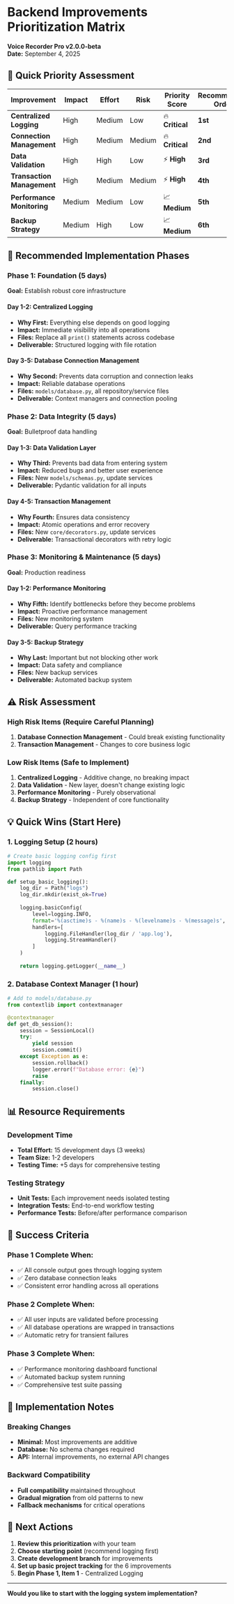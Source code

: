 # Backend Improvements Prioritization Matrix

**Voice Recorder Pro v2.0.0-beta**  
**Date:** September 4, 2025

## 🎯 Quick Priority Assessment

| Improvement | Impact | Effort | Risk | Priority Score | Recommended Order |
|-------------|--------|--------|------|----------------|-------------------|
| **Centralized Logging** | High | Medium | Low | 🔥 **Critical** | **1st** |
| **Connection Management** | High | Medium | Medium | 🔥 **Critical** | **2nd** |
| **Data Validation** | High | High | Low | ⚡ **High** | **3rd** |
| **Transaction Management** | High | Medium | Medium | ⚡ **High** | **4th** |
| **Performance Monitoring** | Medium | Medium | Low | 📈 **Medium** | **5th** |
| **Backup Strategy** | Medium | High | Low | 📈 **Medium** | **6th** |

## 🚀 Recommended Implementation Phases

### **Phase 1: Foundation (5 days)**
**Goal:** Establish robust core infrastructure

#### **Day 1-2: Centralized Logging**
- **Why First:** Everything else depends on good logging
- **Impact:** Immediate visibility into all operations
- **Files:** Replace all `print()` statements across codebase
- **Deliverable:** Structured logging with file rotation

#### **Day 3-5: Database Connection Management**  
- **Why Second:** Prevents data corruption and connection leaks
- **Impact:** Reliable database operations
- **Files:** `models/database.py`, all repository/service files
- **Deliverable:** Context managers and connection pooling

### **Phase 2: Data Integrity (5 days)**
**Goal:** Bulletproof data handling

#### **Day 1-3: Data Validation Layer**
- **Why Third:** Prevents bad data from entering system
- **Impact:** Reduced bugs and better user experience  
- **Files:** New `models/schemas.py`, update services
- **Deliverable:** Pydantic validation for all inputs

#### **Day 4-5: Transaction Management**
- **Why Fourth:** Ensures data consistency
- **Impact:** Atomic operations and error recovery
- **Files:** New `core/decorators.py`, update services
- **Deliverable:** Transactional decorators with retry logic

### **Phase 3: Monitoring & Maintenance (5 days)**
**Goal:** Production readiness

#### **Day 1-2: Performance Monitoring**
- **Why Fifth:** Identify bottlenecks before they become problems
- **Impact:** Proactive performance management
- **Files:** New monitoring system
- **Deliverable:** Query performance tracking

#### **Day 3-5: Backup Strategy**
- **Why Last:** Important but not blocking other work
- **Impact:** Data safety and compliance
- **Files:** New backup services
- **Deliverable:** Automated backup system

## ⚠️ Risk Assessment

### **High Risk Items (Require Careful Planning)**
1. **Database Connection Management** - Could break existing functionality
2. **Transaction Management** - Changes to core business logic

### **Low Risk Items (Safe to Implement)**
1. **Centralized Logging** - Additive change, no breaking impact
2. **Data Validation** - New layer, doesn't change existing logic
3. **Performance Monitoring** - Purely observational
4. **Backup Strategy** - Independent of core functionality

## 💡 Quick Wins (Start Here)

### **1. Logging Setup (2 hours)**
```python
# Create basic logging config first
import logging
from pathlib import Path

def setup_basic_logging():
    log_dir = Path("logs")
    log_dir.mkdir(exist_ok=True)
    
    logging.basicConfig(
        level=logging.INFO,
        format='%(asctime)s - %(name)s - %(levelname)s - %(message)s',
        handlers=[
            logging.FileHandler(log_dir / 'app.log'),
            logging.StreamHandler()
        ]
    )
    
    return logging.getLogger(__name__)
```

### **2. Database Context Manager (1 hour)**
```python
# Add to models/database.py
from contextlib import contextmanager

@contextmanager
def get_db_session():
    session = SessionLocal()
    try:
        yield session
        session.commit()
    except Exception as e:
        session.rollback()
        logger.error(f"Database error: {e}")
        raise
    finally:
        session.close()
```

## 📊 Resource Requirements

### **Development Time**
- **Total Effort:** 15 development days (3 weeks)
- **Team Size:** 1-2 developers
- **Testing Time:** +5 days for comprehensive testing

### **Testing Strategy**
- **Unit Tests:** Each improvement needs isolated testing
- **Integration Tests:** End-to-end workflow testing
- **Performance Tests:** Before/after performance comparison

## 🎯 Success Criteria

### **Phase 1 Complete When:**
- ✅ All console output goes through logging system
- ✅ Zero database connection leaks
- ✅ Consistent error handling across all operations

### **Phase 2 Complete When:**  
- ✅ All user inputs are validated before processing
- ✅ All database operations are wrapped in transactions
- ✅ Automatic retry for transient failures

### **Phase 3 Complete When:**
- ✅ Performance monitoring dashboard functional
- ✅ Automated backup system running
- ✅ Comprehensive test suite passing

## 🚧 Implementation Notes

### **Breaking Changes**
- **Minimal:** Most improvements are additive
- **Database:** No schema changes required
- **API:** Internal improvements, no external API changes

### **Backward Compatibility**
- **Full compatibility** maintained throughout
- **Gradual migration** from old patterns to new
- **Fallback mechanisms** for critical operations

## 📝 Next Actions

1. **Review this prioritization** with your team
2. **Choose starting point** (recommend logging first)
3. **Create development branch** for improvements
4. **Set up basic project tracking** for the 6 improvements
5. **Begin Phase 1, Item 1** - Centralized Logging

---

**Would you like to start with the logging system implementation?**
